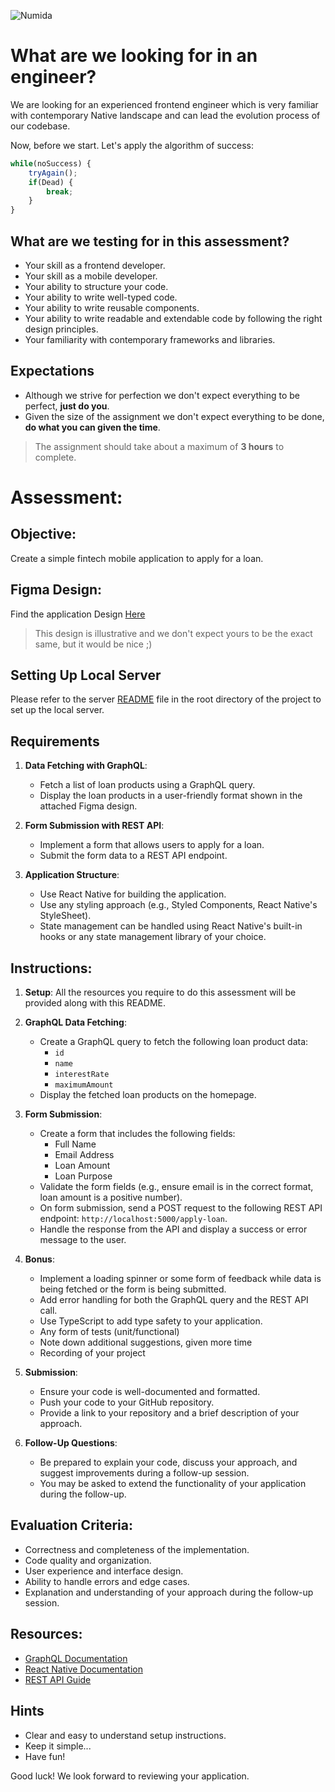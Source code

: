 ![Numida](../logo.numida.png)

# What are we looking for in an engineer?

We are looking for an experienced frontend engineer which is very familiar with contemporary Native landscape and can lead the evolution process of our codebase.

Now, before we start. Let's apply the algorithm of success:

```js
while(noSuccess) {
    tryAgain();
    if(Dead) {
        break;
    }
}
```

## What are we testing for in this assessment?

- Your skill as a frontend developer.
- Your skill as a mobile developer.
- Your ability to structure your code.
- Your ability to write well-typed code.
- Your ability to write reusable components.
- Your ability to write readable and extendable code by following the right design principles.
- Your familiarity with contemporary frameworks and libraries.

## Expectations

- Although we strive for perfection we don't expect everything to be perfect, **just do you**.
- Given the size of the assignment we don't expect everything to be done, **do what you can given the time**.

> The assignment should take about a maximum of **3 hours** to complete.

# Assessment:

## Objective:

Create a simple fintech mobile application to apply for a loan.

## Figma Design:

Find the application Design [Here](https://www.figma.com/design/GqPXXirX8o5yAuzOnlxn5U/Test?node-id=0-1&t=s8HM6XG5VcUZAPgs-1)

> This design is illustrative and we don't expect yours to be the exact same, but it would be nice ;)

## Setting Up Local Server

Please refer to the server [README](server/README.md) file in the root directory of the project to set up the local server.

## Requirements

1. **Data Fetching with GraphQL**:
   - Fetch a list of loan products using a GraphQL query.
   - Display the loan products in a user-friendly format shown in the attached Figma design.

2. **Form Submission with REST API**:
   - Implement a form that allows users to apply for a loan.
   - Submit the form data to a REST API endpoint.

3. **Application Structure**:
   - Use React Native for building the application.
   - Use any styling approach (e.g., Styled Components, React Native's StyleSheet).
   - State management can be handled using React Native's built-in hooks or any state management library of your choice.

## Instructions:

1. **Setup**: All the resources you require to do this assessment will be provided along with this README.

2. **GraphQL Data Fetching**:
   - Create a GraphQL query to fetch the following loan product data:
     - `id`
     - `name`
     - `interestRate`
     - `maximumAmount`
   - Display the fetched loan products on the homepage.

3. **Form Submission**:
   - Create a form that includes the following fields:
     - Full Name
     - Email Address
     - Loan Amount
     - Loan Purpose
   - Validate the form fields (e.g., ensure email is in the correct format, loan amount is a positive number).
   - On form submission, send a POST request to the following REST API endpoint: `http://localhost:5000/apply-loan`.
   - Handle the response from the API and display a success or error message to the user.

4. **Bonus**:
   - Implement a loading spinner or some form of feedback while data is being fetched or the form is being submitted.
   - Add error handling for both the GraphQL query and the REST API call.
   - Use TypeScript to add type safety to your application.
   - Any form of tests (unit/functional)
   - Note down additional suggestions, given more time
   - Recording of your project

5. **Submission**:
   - Ensure your code is well-documented and formatted.
   - Push your code to your GitHub repository.
   - Provide a link to your repository and a brief description of your approach.

6. **Follow-Up Questions**:
   - Be prepared to explain your code, discuss your approach, and suggest improvements during a follow-up session.
   - You may be asked to extend the functionality of your application during the follow-up.

## Evaluation Criteria:

- Correctness and completeness of the implementation.
- Code quality and organization.
- User experience and interface design.
- Ability to handle errors and edge cases.
- Explanation and understanding of your approach during the follow-up session.

## Resources:

- [GraphQL Documentation](https://graphql.org/learn/)
- [React Native Documentation](https://reactnative.dev/docs/getting-started)
- [REST API Guide](https://restfulapi.net/)

## Hints

- Clear and easy to understand setup instructions.
- Keep it simple...
- Have fun!

Good luck! We look forward to reviewing your application.
